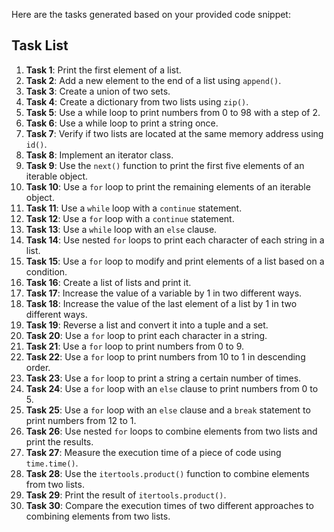 Here are the tasks generated based on your provided code snippet:

## Task List

1. **Task 1**: Print the first element of a list.
2. **Task 2**: Add a new element to the end of a list using `append()`.
3. **Task 3**: Create a union of two sets.
4. **Task 4**: Create a dictionary from two lists using `zip()`.
5. **Task 5**: Use a while loop to print numbers from 0 to 98 with a step of 2.
6. **Task 6**: Use a while loop to print a string once.
7. **Task 7**: Verify if two lists are located at the same memory address using `id()`.
8. **Task 8**: Implement an iterator class.
9. **Task 9**: Use the `next()` function to print the first five elements of an iterable object.
10. **Task 10**: Use a `for` loop to print the remaining elements of an iterable object.
11. **Task 11**: Use a `while` loop with a `continue` statement.
12. **Task 12**: Use a `for` loop with a `continue` statement.
13. **Task 13**: Use a `while` loop with an `else` clause.
14. **Task 14**: Use nested `for` loops to print each character of each string in a list.
15. **Task 15**: Use a `for` loop to modify and print elements of a list based on a condition.
16. **Task 16**: Create a list of lists and print it.
17. **Task 17**: Increase the value of a variable by 1 in two different ways.
18. **Task 18**: Increase the value of the last element of a list by 1 in two different ways.
19. **Task 19**: Reverse a list and convert it into a tuple and a set.
20. **Task 20**: Use a `for` loop to print each character in a string.
21. **Task 21**: Use a `for` loop to print numbers from 0 to 9.
22. **Task 22**: Use a `for` loop to print numbers from 10 to 1 in descending order.
23. **Task 23**: Use a `for` loop to print a string a certain number of times.
24. **Task 24**: Use a `for` loop with an `else` clause to print numbers from 0 to 5.
25. **Task 25**: Use a `for` loop with an `else` clause and a `break` statement to print numbers from 12 to 1.
26. **Task 26**: Use nested `for` loops to combine elements from two lists and print the results.
27. **Task 27**: Measure the execution time of a piece of code using `time.time()`.
28. **Task 28**: Use the `itertools.product()` function to combine elements from two lists.
29. **Task 29**: Print the result of `itertools.product()`.
30. **Task 30**: Compare the execution times of two different approaches to combining elements from two lists.